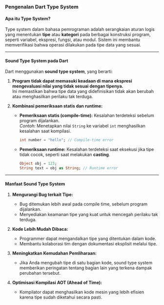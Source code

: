 ### **Pengenalan Dart Type System**

#### **Apa itu Type System?**
Type system dalam bahasa pemrograman adalah serangkaian aturan logis yang menentukan **tipe** atau **kategori** pada berbagai konstruksi program, seperti variabel, ekspresi, fungsi, atau modul. Sistem ini membantu memverifikasi bahwa operasi dilakukan pada tipe data yang sesuai.

---

#### **Sound Type System pada Dart**
Dart menggunakan **sound type system**, yang berarti:

1. **Program tidak dapat memasuki keadaan di mana ekspresi mengevaluasi nilai yang tidak sesuai dengan tipenya.**  
   Ini memastikan bahwa tipe data yang didefinisikan tidak akan berubah atau menghasilkan perilaku tak terduga.

2. **Kombinasi pemeriksaan statis dan runtime:**  
   - **Pemeriksaan statis (compile-time):** Kesalahan terdeteksi sebelum program dijalankan.  
     *Contoh:* Menetapkan nilai `String` ke variabel `int` menghasilkan kesalahan saat kompilasi.  
     ```dart
     int number = "hello"; // Compile-time error
     ```
   - **Pemeriksaan runtime:** Kesalahan terdeteksi saat eksekusi jika tipe tidak cocok, seperti saat melakukan **casting**.
     ```dart
     Object obj = 123;
     String text = obj as String; // Runtime error
     ```

---

#### **Manfaat Sound Type System**
1. **Mengurangi Bug terkait Tipe:**  
   - Bug ditemukan lebih awal pada compile time, sebelum program dijalankan.
   - Menyediakan keamanan tipe yang kuat untuk mencegah perilaku tak terduga.

2. **Kode Lebih Mudah Dibaca:**  
   - Programmer dapat mengandalkan tipe yang ditentukan dalam kode.
   - Membantu kolaborasi tim dengan dokumentasi eksplisit melalui tipe.

3. **Meningkatkan Kemudahan Pemliharaan:**  
   - Jika Anda mengubah tipe di satu bagian kode, sound type system memberikan peringatan tentang bagian lain yang terkena dampak perubahan tersebut.

4. **Optimisasi Kompilasi AOT (Ahead of Time):**  
   - Kompilator dapat menghasilkan kode mesin yang lebih efisien karena tipe sudah diketahui secara pasti.


